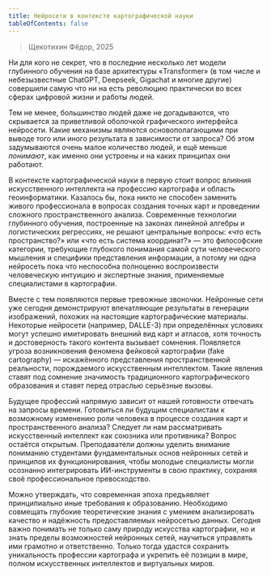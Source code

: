```yaml
---
title: Нейросети в контексте картографической науки
tableOfContents: false
---
```


> Щекотихин Фёдор, 2025

Ни для кого не секрет, что в последние несколько лет модели глубинного обучения на базе архитектуры «Transformer» (в том числе и небезызвестные ChatGPT, Deepseek, Gigachat и многие другие) совершили самую что ни на есть революцию практически во всех сферах цифровой жизни и работы людей.

Тем не менее, большинство людей даже не догадываются, что скрывается за приветливой оболочкой графического интерфейса нейросети. Какие механизмы являются основополагающими при выводе того или иного результата в зависимости от запроса? Об этом задумываются очень малое количество людей, и ещё меньше *понимают*, как именно они устроены и на каких принципах они работают.

В контексте картографической науки в первую стоит вопрос влияния искусственного интеллекта на профессию картографа и область геоинформатики. Казалось бы, пока никто не способен заменить живого профессионала в вопросах создания точных карт и проведении сложного пространственного анализа. Современные технологии глубинного обучения, построенные на законах линейной алгебры и логистических регрессиях, не решают центральные вопросы: «что есть пространство?» или «что есть система координат?» — это философские категории, требующие глубокого понимания самой сути человеческого мышления и специфики представления информации, а потому ни одна нейросеть пока что неспособна полноценно воспроизвести человеческую интуицию и экспертные знания, применяемые специалистами в картографии.

Вместе с тем появляются первые тревожные звоночки. Нейронные сети уже сегодня демонстрируют впечатляющие результаты в генерации изображений, похожих на настоящие картографические материалы. Некоторые нейросети (например, DALLE-3) при определённых условиях могут успешно имитировать внешний вид карт и атласов, хотя точность и достоверность такого контента вызывает сомнения. Появляется угроза возникновения феномена фейковой картографии (fake cartography) — искажённого представления пространственной реальности, порождаемого искусственным интеллектом. Такие явления ставят под сомнение значимость традиционного картографического образования и ставят перед отраслью серьёзные вызовы.

Будущее профессий напрямую зависит от нашей готовности отвечать на запросы времени. Готовиться ли будущим специалистам к возможному изменению роли человека в процессе создания карт и пространственного анализа? Следует ли нам рассматривать искусственный интеллект как союзника или противника? Вопрос остаётся открытым. Преподаватели должны уделить внимание пониманию студентами фундаментальных основ нейронных сетей и принципов их функционирования, чтобы молодые специалисты могли осознанно интегрировать ИИ-инструменты в свою практику, сохраняя своё профессиональное превосходство.

Можно утверждать, что современная эпоха предъявляет принципиально иные требования к образованию. Необходимо совмещать глубокие теоретические знания с умением анализировать качество и надёжность предоставляемых нейросетью данных. Сегодня важно понимать не только саму природу искусства картографии, но и знать пределы возможностей нейронных сетей, научиться управлять ими грамотно и ответственно. Только тогда удастся сохранить уникальность профессии картографа и укрепить её позиции в мире, полном искусственных интеллектов и виртуальных миров.